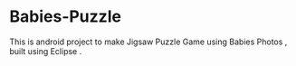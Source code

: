 # Babies-Puzzle
This is android project to make Jigsaw Puzzle Game using Babies Photos , built using Eclipse .
